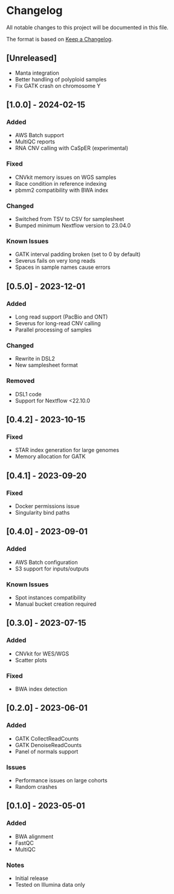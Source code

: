 # Changelog

All notable changes to this project will be documented in this file.

The format is based on [Keep a Changelog](https://keepachangelog.com/en/1.0.0/).

## [Unreleased]
- Manta integration
- Better handling of polyploid samples
- Fix GATK crash on chromosome Y

## [1.0.0] - 2024-02-15

### Added
- AWS Batch support
- MultiQC reports
- RNA CNV calling with CaSpER (experimental)

### Fixed
- CNVkit memory issues on WGS samples
- Race condition in reference indexing
- pbmm2 compatibility with BWA index

### Changed
- Switched from TSV to CSV for samplesheet
- Bumped minimum Nextflow version to 23.04.0

### Known Issues
- GATK interval padding broken (set to 0 by default)
- Severus fails on very long reads
- Spaces in sample names cause errors

## [0.5.0] - 2023-12-01

### Added
- Long read support (PacBio and ONT)
- Severus for long-read CNV calling
- Parallel processing of samples

### Changed
- Rewrite in DSL2
- New samplesheet format

### Removed
- DSL1 code
- Support for Nextflow <22.10.0

## [0.4.2] - 2023-10-15

### Fixed
- STAR index generation for large genomes
- Memory allocation for GATK

## [0.4.1] - 2023-09-20

### Fixed
- Docker permissions issue
- Singularity bind paths

## [0.4.0] - 2023-09-01

### Added
- AWS Batch configuration
- S3 support for inputs/outputs

### Known Issues
- Spot instances compatibility
- Manual bucket creation required

## [0.3.0] - 2023-07-15

### Added
- CNVkit for WES/WGS
- Scatter plots

### Fixed
- BWA index detection

## [0.2.0] - 2023-06-01

### Added
- GATK CollectReadCounts
- GATK DenoiseReadCounts
- Panel of normals support

### Issues
- Performance issues on large cohorts
- Random crashes

## [0.1.0] - 2023-05-01

### Added
- BWA alignment
- FastQC
- MultiQC

### Notes
- Initial release
- Tested on Illumina data only